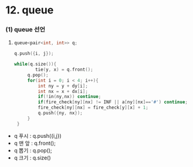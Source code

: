 # 12. queue

### (1) queue 선언

1. ```cpp
   queue<pair<int, int>> q;

   q.push({i, j});

   while(q.size()){
           tie(y, x) = q.front(); 
   		q.pop();
   		for(int i = 0; i < 4; i++){
   			int ny = y + dy[i];
   			int nx = x + dx[i];
   			if(!in(ny,nx)) continue;
   			if(fire_check[ny][nx] != INF || a[ny][nx]=='#') continue;
   			fire_check[ny][nx] = fire_check[y][x] + 1;
   			q.push({ny, nx});
   		}
   	}

   ```

* q 푸시 : q.push({i,j})
* q 맨 앞 : q.front();&#x20;
* q 뽑기 : q.pop();
* q 크기 : q.size()

